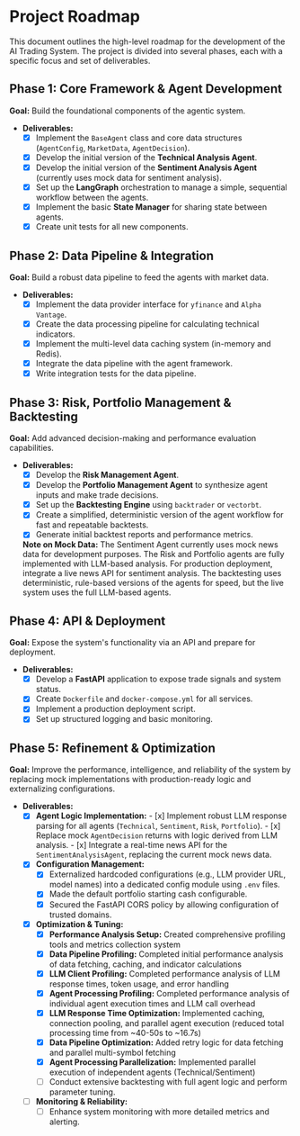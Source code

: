 # Project Roadmap

This document outlines the high-level roadmap for the development of the AI Trading System. The project is divided into several phases, each with a specific focus and set of deliverables.

## Phase 1: Core Framework & Agent Development

**Goal:** Build the foundational components of the agentic system.

-   **Deliverables:**
    -   [x] Implement the `BaseAgent` class and core data structures (`AgentConfig`, `MarketData`, `AgentDecision`).
    -   [x] Develop the initial version of the **Technical Analysis Agent**.
    -   [x] Develop the initial version of the **Sentiment Analysis Agent** (currently uses mock data for sentiment analysis).
    -   [x] Set up the **LangGraph** orchestration to manage a simple, sequential workflow between the agents.
    -   [x] Implement the basic **State Manager** for sharing state between agents.
    -   [x] Create unit tests for all new components.

## Phase 2: Data Pipeline & Integration

**Goal:** Build a robust data pipeline to feed the agents with market data.

-   **Deliverables:**
    -   [x] Implement the data provider interface for `yfinance` and `Alpha Vantage`.
    -   [x] Create the data processing pipeline for calculating technical indicators.
    -   [x] Implement the multi-level data caching system (in-memory and Redis).
    -   [x] Integrate the data pipeline with the agent framework.
    -   [x] Write integration tests for the data pipeline.

## Phase 3: Risk, Portfolio Management & Backtesting

**Goal:** Add advanced decision-making and performance evaluation capabilities.

-   **Deliverables:**
    -   [x] Develop the **Risk Management Agent**.
    -   [x] Develop the **Portfolio Management Agent** to synthesize agent inputs and make trade decisions.
    -   [x] Set up the **Backtesting Engine** using `backtrader` or `vectorbt`.
    -   [x] Create a simplified, deterministic version of the agent workflow for fast and repeatable backtests.
    -   [x] Generate initial backtest reports and performance metrics.

    **Note on Mock Data:** The Sentiment Agent currently uses mock news data for development purposes. The Risk and Portfolio agents are fully implemented with LLM-based analysis. For production deployment, integrate a live news API for sentiment analysis. The backtesting uses deterministic, rule-based versions of the agents for speed, but the live system uses the full LLM-based agents.

## Phase 4: API & Deployment

**Goal:** Expose the system's functionality via an API and prepare for deployment.

-   **Deliverables:**
    -   [x] Develop a **FastAPI** application to expose trade signals and system status.
    -   [x] Create `Dockerfile` and `docker-compose.yml` for all services.
    -   [x] Implement a production deployment script.
    -   [x] Set up structured logging and basic monitoring.

## Phase 5: Refinement & Optimization

**Goal:** Improve the performance, intelligence, and reliability of the system by replacing mock implementations with production-ready logic and externalizing configurations.

-   **Deliverables:**
    -   [x] **Agent Logic Implementation:**
            -   [x] Implement robust LLM response parsing for all agents (`Technical`, `Sentiment`, `Risk`, `Portfolio`).
            -   [x] Replace mock `AgentDecision` returns with logic derived from LLM analysis.
            -   [x] Integrate a real-time news API for the `SentimentAnalysisAgent`, replacing the current mock news data.
    -   [x] **Configuration Management:**
        -   [x] Externalized hardcoded configurations (e.g., LLM provider URL, model names) into a dedicated config module using `.env` files.
        -   [x] Made the default portfolio starting cash configurable.
        -   [x] Secured the FastAPI CORS policy by allowing configuration of trusted domains.
    -   [x] **Optimization & Tuning:**
        -   [x] **Performance Analysis Setup:** Created comprehensive profiling tools and metrics collection system
        -   [x] **Data Pipeline Profiling:** Completed initial performance analysis of data fetching, caching, and indicator calculations
        -   [x] **LLM Client Profiling:** Completed performance analysis of LLM response times, token usage, and error handling
        -   [x] **Agent Processing Profiling:** Completed performance analysis of individual agent execution times and LLM call overhead
        -   [x] **LLM Response Time Optimization:** Implemented caching, connection pooling, and parallel agent execution (reduced total processing time from ~40-50s to ~16.7s)
        -   [x] **Data Pipeline Optimization:** Added retry logic for data fetching and parallel multi-symbol fetching
        -   [x] **Agent Processing Parallelization:** Implemented parallel execution of independent agents (Technical/Sentiment)
        -   [ ] Conduct extensive backtesting with full agent logic and perform parameter tuning.
    -   [ ] **Monitoring & Reliability:**
        -   [ ] Enhance system monitoring with more detailed metrics and alerting.
